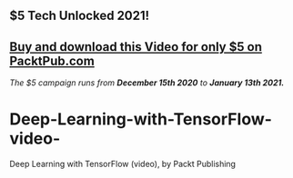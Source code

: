 ## $5 Tech Unlocked 2021!
[Buy and download this Video for only $5 on PacktPub.com](https://www.packtpub.com/product/deep-learning-with-tensorflow-video/9781786464491)
-----
*The $5 campaign         runs from __December 15th 2020__ to __January 13th 2021.__*

# Deep-Learning-with-TensorFlow-video-
Deep Learning with TensorFlow (video), by Packt Publishing
